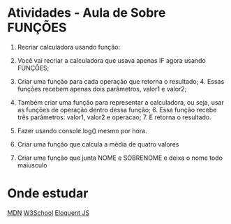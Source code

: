 # Atividades - Aula de Sobre FUNÇÕES

1. Recriar calculadora usando função:
  2. Você vai recriar a calculadora que usava apenas IF agora usando FUNÇÕES;
  3. Criar uma função para cada operação que retorna o resultado;
    4. Essas funções recebem apenas dois parâmetros, valor1 e valor2;
  5. Também criar uma função para representar a calculadora, ou seja, usar as funções de operação dentro dessa função;
    6. Essa função recebe três parâmetros: valor1, valor2 e operacao;
    7. E retorna o resultado.
  8. Fazer usando console.log() mesmo por hora.

2. Criar uma função que calcula a média de quatro valores

3. Criar uma função que junta NOME e SOBRENOME e deixa o nome todo maiusculo

# Onde estudar

[MDN](https://developer.mozilla.org/pt-BR/docs/Web/JavaScript/Guide/Functions)
[W3School](https://www.w3schools.com/js/js_functions.asp)
[Eloquent JS](https://eloquentjavascript.net/03_functions.html)
